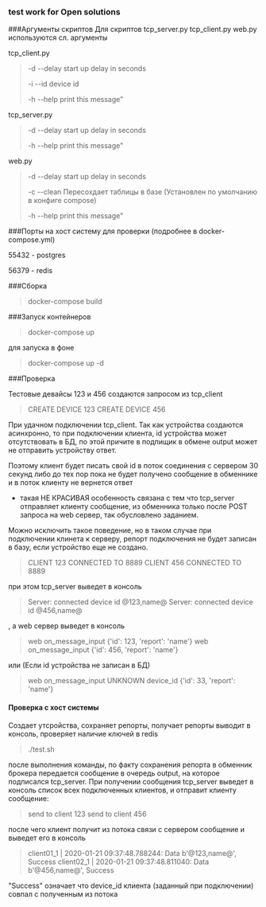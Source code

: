### test work for Open solutions

###Аргументы скриптов
Для скриптов tcp_server.py tcp_client.py web.py используются сл. аргументы

tcp_client.py

>-d --delay start up delay in seconds
>
>-i --id device id
>
>-h --help print this message"

tcp_server.py

>-d --delay start up delay in seconds
>
>-h --help print this message"

web.py

>-d --delay start up delay in seconds
>
>-c --clean Пересохдает таблицы в базе (Установлен по умолчанию в конфиге compose)
>
>-h --help print this message"


###Порты на хост систему для проверки (подробнее в docker-compose.yml)

55432 - postgres

56379 - redis

###Сборка
> docker-compose build

###Запуск контейнеров
> docker-compose up

для запуска в фоне

> docker-compose up -d

###Проверка

Тестовые девайсы 123 и 456 создаются запросом из tcp_client

>CREATE DEVICE  123
>CREATE DEVICE  456

При удачном подключении tcp_client. Так как устройства создаются асинхронно, то при подключении клиента, id
устройства может отсутствовать в БД, по этой причите в подпищик в обмене output может не отправить устройству ответ.

Поэтому клиент будет писать свой id в поток соединения с сервером 30 секунд либо
до тех пор пока не будет получено сообщение в обменнике и в поток клиенту не вернется ответ
 - такая НЕ КРАСИВАЯ особенность связана с тем что tcp_server отправляет клиенту сообщение,
из обменника только после POST запроса на web сервер, так обусловлено заданием.

Можно исключить такое поведение, но в таком случае при подключении клинета к серверу,
репорт подключения не будет записан в базу, если устройство еще не создано.


> CLIENT 123 CONNECTED TO 8889
> CLIENT 456 CONNECTED TO 8889


при этом tcp_server выведет в консоль

> Server: connected device id @123,name@
> Server: connected device id @456,name@

, а web сервер выведет в консоль

> web on_message_input {'id': 123, 'report': 'name'}
> web on_message_input {'id': 456, 'report': 'name'}

или (Если id устройства не записан в БД)

> web on_message_input UNKNOWN device_id {'id': 33, 'report': 'name'}


#### Проверка с хост системы

Создает утсройства, сохраняет репорты, получает репорты выводит в консоль, проверяет наличие ключей в redis

> ./test.sh

после выполнения команды, по факту сохранения репорта в обменник брокера передается сообщение в очередь output, на которое подписался tcp_server.
При получении сообщения tcp_server выведет в консоль список всех подключенных клиентов, и отправит клиенту сообщение:

>  send to client 123
>  send to client 456

после чего клиент получит из потока связи с сервером сообщение и выведет его в консоль

> client01_1     | 2020-01-21 09:37:48.788244: Data b'@123,name@', Success
> client02_1     | 2020-01-21 09:37:48.811040: Data b'@456,name@', Success

"Success" означает что device_id клиента (заданный при подключении) совпал с полученным из потока

